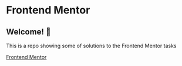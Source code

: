 ﻿# Frontend Mentor 
 
## Welcome! 👋

This is a repo showing some of solutions to the Frontend Mentor tasks

[Frontend Mentor](https://www.frontendmentor.io)
